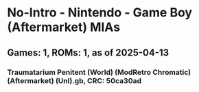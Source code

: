 # No-Intro - Nintendo - Game Boy (Aftermarket) MIAs
## Games: 1, ROMs: 1, as of 2025-04-13

### Traumatarium Penitent (World) (ModRetro Chromatic) (Aftermarket) (Unl).gb, CRC: 50ca30ad
